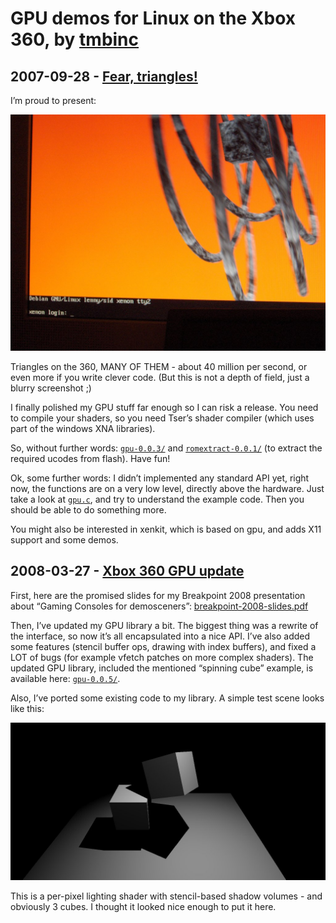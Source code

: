# GPU demos for Linux on the Xbox 360, by [tmbinc](https://github.com/tmbinc)

## 2007-09-28 - [Fear, triangles!](https://debugmo.de/2007/09/fear-triangles/)
I’m proud to present:

![3daccel.jpg](./img/3daccel.jpg?raw=true)

Triangles on the 360, MANY OF THEM - about 40 million per second, or even more if you write clever code. (But this is not a depth of field, just a blurry screenshot ;)

I finally polished my GPU stuff far enough so I can risk a release. You need to compile your shaders, so you need Tser’s shader compiler (which uses part of the windows XNA libraries).

So, without further words: [`gpu-0.0.3/`](./gpu-0.0.3) and [`romextract-0.0.1/`](./romextract-0.0.1) (to extract the required ucodes from flash). Have fun!

Ok, some further words: I didn’t implemented any standard API yet, right now, the functions are on a very low level, directly above the hardware. Just take a look at [`gpu.c`](./gpu-0.0.3/gpu.c), and try to understand the example code. Then you should be able to do something more.

You might also be interested in xenkit, which is based on gpu, and adds X11 support and some demos.

## 2008-03-27 - [Xbox 360 GPU update](https://debugmo.de/2008/03/xbox-360-gpu-update/)

First, here are the promised slides for my Breakpoint 2008 presentation about “Gaming Consoles for demosceners”: [breakpoint-2008-slides.pdf](./img/breakpoint-2008-slides.pdf)

Then, I’ve updated my GPU library a bit. The biggest thing was a rewrite of the interface, so now it’s all encapsulated into a nice API. I’ve also added some features (stencil buffer ops, drawing with index buffers), and fixed a LOT of bugs (for example vfetch patches on more complex shaders). The updated GPU library, included the mentioned “spinning cube” example, is available here: [`gpu-0.0.5/`](./gpu-0.0.5).

Also, I’ve ported some existing code to my library. A simple test scene looks like this:

![xenos_sample.jpg](./img/xenos_sample.jpg?raw=true)

This is a per-pixel lighting shader with stencil-based shadow volumes - and obviously 3 cubes. I thought it looked nice enough to put it here.

